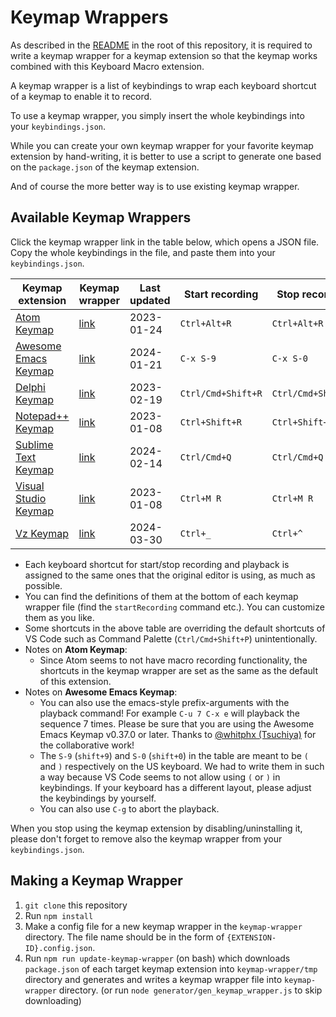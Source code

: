 # Keymap Wrappers

As described in the [README](../README.md) in the root of this repository, it is required to write a keymap wrapper for a keymap extension so that the keymap works combined with this Keyboard Macro extension.

A keymap wrapper is a list of keybindings to wrap each keyboard shortcut of a keymap to enable it to record.

To use a keymap wrapper, you simply insert the whole keybindings into your `keybindings.json`.

While you can create your own keymap wrapper for your favorite keymap extension by hand-writing, it is better to use a script to generate one based on the `package.json` of the keymap extension.

And of course the more better way is to use existing keymap wrapper.

## Available Keymap Wrappers

Click the keymap wrapper link in the table below, which opens a JSON file. Copy the whole keybindings in the file, and paste them into your `keybindings.json`.

| Keymap extension | Keymap wrapper | Last updated | Start recording | Stop recording | Playback |
| ---------------- | -------------- | ------------ | ---------- | --------- | -------- |
| [Atom Keymap](https://marketplace.visualstudio.com/items?itemName=ms-vscode.atom-keybindings) | [link](ms-vscode.atom-keybindings.json) | 2023-01-24 | `Ctrl+Alt+R` | `Ctrl+Alt+R` | `Ctrl+Alt+P` |
| [Awesome Emacs Keymap](https://marketplace.visualstudio.com/items?itemName=tuttieee.emacs-mcx) | [link](tuttieee.emacs-mcx.json) | 2024-01-21 | `C-x S-9` | `C-x S-0` | `C-x e` |
| [Delphi Keymap](https://marketplace.visualstudio.com/items?itemName=alefragnani.delphi-keybindings) | [link](alefragnani.delphi-keybindings.json) | 2023-02-19 | `Ctrl/Cmd+Shift+R` | `Ctrl/Cmd+Shift+R` | `Ctrl/Cmd+Shift+P` |
| [Notepad++ Keymap](https://marketplace.visualstudio.com/items?itemName=ms-vscode.notepadplusplus-keybindings) | [link](ms-vscode.notepadplusplus-keybindings.json) | 2023-01-08 | `Ctrl+Shift+R` | `Ctrl+Shift+R` | `Ctrl+Shift+P` |
| [Sublime Text Keymap](https://marketplace.visualstudio.com/items?itemName=ms-vscode.sublime-keybindings) | [link](ms-vscode.sublime-keybindings.json) | 2024-02-14 | `Ctrl/Cmd+Q` | `Ctrl/Cmd+Q` | `Ctrl/Cmd+Shift+Q` |
| [Visual Studio Keymap](https://marketplace.visualstudio.com/items?itemName=ms-vscode.vs-keybindings) | [link](ms-vscode.vs-keybindings.json) | 2023-01-08 | `Ctrl+M R` | `Ctrl+M R` | `Ctrl+M Enter` |
| [Vz Keymap](https://marketplace.visualstudio.com/items?itemName=tshino.vz-like-keymap) | [link](tshino.vz-like-keymap.json) | 2024-03-30 | `Ctrl+_` | `Ctrl+^` | `Ctrl+^` |

- Each keyboard shortcut for start/stop recording and playback is assigned to the same ones that the original editor is using, as much as possible.
- You can find the definitions of them at the bottom of each keymap wrapper file (find the `startRecording` command etc.). You can customize them as you like.
- Some shortcuts in the above table are overriding the default shortcuts of VS Code such as Command Palette (`Ctrl/Cmd+Shift+P`) unintentionally.
- Notes on **Atom Keymap**:
    - Since Atom seems to not have macro recording functionality, the shortcuts in the keymap wrapper are set as the same as the default of this extension.
- Notes on **Awesome Emacs Keymap**:
    - You can also use the emacs-style prefix-arguments with the playback command! For example `C-u 7 C-x e` will playback the sequence 7 times. Please be sure that you are using the Awesome Emacs Keymap v0.37.0 or later. Thanks to [@whitphx (Tsuchiya)](https://github.com/whitphx) for the collaborative work!
    - The `S-9` (`shift+9`) and `S-0` (`shift+0`) in the table are meant to be `(` and `)` respectively on the US keyboard. We had to write them in such a way because VS Code seems to not allow using `(` or `)` in keybindings. If your keyboard has a different layout, please adjust the keybindings by yourself.
    - You can also use `C-g` to abort the playback.

When you stop using the keymap extension by disabling/uninstalling it, please don't forget to remove also the keymap wrapper from your `keybindings.json`.

## Making a Keymap Wrapper

1. `git clone` this repository
2. Run `npm install`
3. Make a config file for a new keymap wrapper in the `keymap-wrapper` directory. The file name should be in the form of `{EXTENSION-ID}.config.json`.
4. Run `npm run update-keymap-wrapper` (on bash) which downloads `package.json` of each target keymap extension into `keymap-wrapper/tmp` directory and generates and writes a keymap wrapper file into `keymap-wrapper` directory. (or run `node generator/gen_keymap_wrapper.js` to skip downloading)

